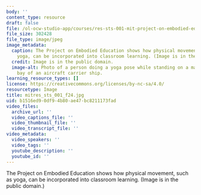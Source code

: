 ```yaml
---
body: ''
content_type: resource
draft: false
file: /ol-ocw-studio-app/courses/res-sts-001-mit-project-on-embodied-education-fall-2024/mitres_sts_001_f24.jpg
file_size: 302428
file_type: image/jpeg
image_metadata:
  caption: The Project on Embodied Education shows how physical movement, such as
    yoga, can be incorporated into classroom learning. (Image is in the public domain.)
  credit: Image is in the public domain.
  image-alt: Photo of a person doing a yoga pose while standing on a mat in the hangar
    bay of an aircraft carrier ship.
learning_resource_types: []
license: https://creativecommons.org/licenses/by-nc-sa/4.0/
resourcetype: Image
title: mitres_sts_001_f24.jpg
uid: b1516ed9-0df9-4b80-ae47-bc8211173fad
video_files:
  archive_url: ''
  video_captions_file: ''
  video_thumbnail_file: ''
  video_transcript_file: ''
video_metadata:
  video_speakers: ''
  video_tags: ''
  youtube_description: ''
  youtube_id: ''
---
```

The Project on Embodied Education shows how physical movement, such as yoga, can be incorporated into classroom learning. (Image is in the public domain.)
